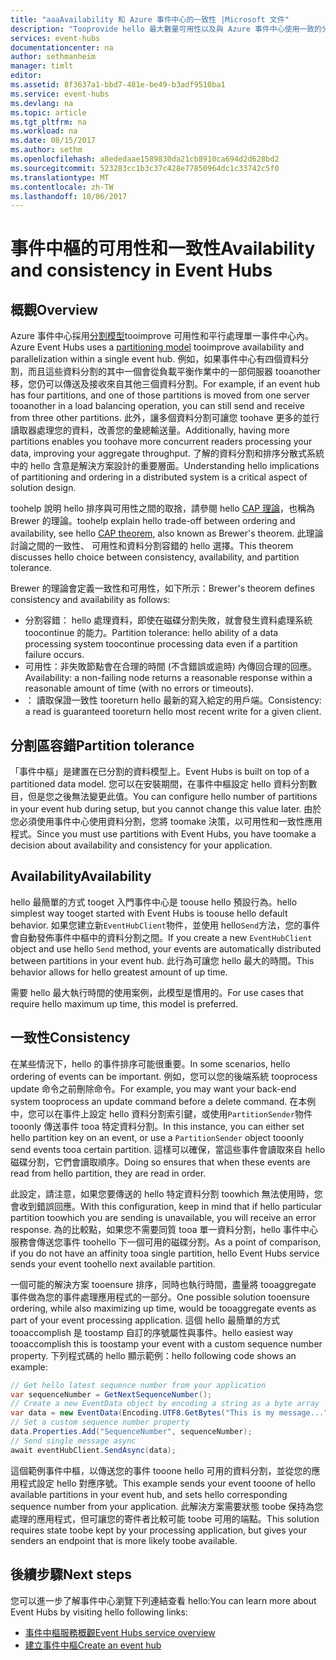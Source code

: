 ```yaml
---
title: "aaaAvailability 和 Azure 事件中心的一致性 |Microsoft 文件"
description: "Tooprovide hello 最大數量可用性以及與 Azure 事件中心使用一致的分割區。"
services: event-hubs
documentationcenter: na
author: sethmanheim
manager: timlt
editor: 
ms.assetid: 8f3637a1-bbd7-481e-be49-b3adf9510ba1
ms.service: event-hubs
ms.devlang: na
ms.topic: article
ms.tgt_pltfrm: na
ms.workload: na
ms.date: 08/15/2017
ms.author: sethm
ms.openlocfilehash: a8ededaae1589830da21cb8910ca694d2d628bd2
ms.sourcegitcommit: 523283cc1b3c37c428e77850964dc1c33742c5f0
ms.translationtype: MT
ms.contentlocale: zh-TW
ms.lasthandoff: 10/06/2017
---
```

# <a name="availability-and-consistency-in-event-hubs"></a><span data-ttu-id="9b05a-103">事件中樞的可用性和一致性</span><span class="sxs-lookup"><span data-stu-id="9b05a-103">Availability and consistency in Event Hubs</span></span>

## <a name="overview"></a><span data-ttu-id="9b05a-104">概觀</span><span class="sxs-lookup"><span data-stu-id="9b05a-104">Overview</span></span>
<span data-ttu-id="9b05a-105">Azure 事件中心採用[分割模型](event-hubs-features.md#partitions)tooimprove 可用性和平行處理單一事件中心內。</span><span class="sxs-lookup"><span data-stu-id="9b05a-105">Azure Event Hubs uses a [partitioning model](event-hubs-features.md#partitions) tooimprove availability and parallelization within a single event hub.</span></span> <span data-ttu-id="9b05a-106">例如，如果事件中心有四個資料分割，而且這些資料分割的其中一個會從負載平衡作業中的一部伺服器 tooanother 移，您仍可以傳送及接收來自其他三個資料分割。</span><span class="sxs-lookup"><span data-stu-id="9b05a-106">For example, if an event hub has four partitions, and one of those partitions is moved from one server tooanother in a load balancing operation, you can still send and receive from three other partitions.</span></span> <span data-ttu-id="9b05a-107">此外，讓多個資料分割可讓您 toohave 更多的並行讀取器處理您的資料，改善您的彙總輸送量。</span><span class="sxs-lookup"><span data-stu-id="9b05a-107">Additionally, having more partitions enables you toohave more concurrent readers processing your data, improving your aggregate throughput.</span></span> <span data-ttu-id="9b05a-108">了解的資料分割和排序分散式系統中的 hello 含意是解決方案設計的重要層面。</span><span class="sxs-lookup"><span data-stu-id="9b05a-108">Understanding hello implications of partitioning and ordering in a distributed system is a critical aspect of solution design.</span></span>

<span data-ttu-id="9b05a-109">toohelp 說明 hello 排序與可用性之間的取捨，請參閱 hello [CAP 理論](https://en.wikipedia.org/wiki/CAP_theorem)，也稱為 Brewer 的理論。</span><span class="sxs-lookup"><span data-stu-id="9b05a-109">toohelp explain hello trade-off between ordering and availability, see hello [CAP theorem](https://en.wikipedia.org/wiki/CAP_theorem), also known as Brewer's theorem.</span></span> <span data-ttu-id="9b05a-110">此理論討論之間的一致性、 可用性和資料分割容錯的 hello 選擇。</span><span class="sxs-lookup"><span data-stu-id="9b05a-110">This theorem discusses hello choice between consistency, availability, and partition tolerance.</span></span>

<span data-ttu-id="9b05a-111">Brewer 的理論會定義一致性和可用性，如下所示：</span><span class="sxs-lookup"><span data-stu-id="9b05a-111">Brewer's theorem defines consistency and availability as follows:</span></span>
* <span data-ttu-id="9b05a-112">分割容錯： hello 處理資料，即使在磁碟分割失敗，就會發生資料處理系統 toocontinue 的能力。</span><span class="sxs-lookup"><span data-stu-id="9b05a-112">Partition tolerance: hello ability of a data processing system toocontinue processing data even if a partition failure occurs.</span></span>
* <span data-ttu-id="9b05a-113">可用性：非失敗節點會在合理的時間 (不含錯誤或逾時) 內傳回合理的回應。</span><span class="sxs-lookup"><span data-stu-id="9b05a-113">Availability: a non-failing node returns a reasonable response within a reasonable amount of time (with no errors or timeouts).</span></span>
* <span data-ttu-id="9b05a-114">： 讀取保證一致性 tooreturn hello 最新的寫入給定的用戶端。</span><span class="sxs-lookup"><span data-stu-id="9b05a-114">Consistency: a read is guaranteed tooreturn hello most recent write for a given client.</span></span>

## <a name="partition-tolerance"></a><span data-ttu-id="9b05a-115">分割區容錯</span><span class="sxs-lookup"><span data-stu-id="9b05a-115">Partition tolerance</span></span>
<span data-ttu-id="9b05a-116">「事件中樞」是建置在已分割的資料模型上。</span><span class="sxs-lookup"><span data-stu-id="9b05a-116">Event Hubs is built on top of a partitioned data model.</span></span> <span data-ttu-id="9b05a-117">您可以在安裝期間，在事件中樞設定 hello 資料分割數目，但是您之後無法變更此值。</span><span class="sxs-lookup"><span data-stu-id="9b05a-117">You can configure hello number of partitions in your event hub during setup, but you cannot change this value later.</span></span> <span data-ttu-id="9b05a-118">由於您必須使用事件中心使用資料分割，您將 toomake 決策，以可用性和一致性應用程式。</span><span class="sxs-lookup"><span data-stu-id="9b05a-118">Since you must use partitions with Event Hubs, you have toomake a decision about availability and consistency for your application.</span></span>

## <a name="availability"></a><span data-ttu-id="9b05a-119">Availability</span><span class="sxs-lookup"><span data-stu-id="9b05a-119">Availability</span></span>
<span data-ttu-id="9b05a-120">hello 最簡單的方式 tooget 入門事件中心是 toouse hello 預設行為。</span><span class="sxs-lookup"><span data-stu-id="9b05a-120">hello simplest way tooget started with Event Hubs is toouse hello default behavior.</span></span> <span data-ttu-id="9b05a-121">如果您建立新`EventHubClient`物件，並使用 hello`Send`方法，您的事件會自動發佈事件中樞中的資料分割之間。</span><span class="sxs-lookup"><span data-stu-id="9b05a-121">If you create a new `EventHubClient` object and use hello `Send` method, your events are automatically distributed between partitions in your event hub.</span></span> <span data-ttu-id="9b05a-122">此行為可讓您 hello 最大的時間。</span><span class="sxs-lookup"><span data-stu-id="9b05a-122">This behavior allows for hello greatest amount of up time.</span></span>

<span data-ttu-id="9b05a-123">需要 hello 最大執行時間的使用案例，此模型是慣用的。</span><span class="sxs-lookup"><span data-stu-id="9b05a-123">For use cases that require hello maximum up time, this model is preferred.</span></span>

## <a name="consistency"></a><span data-ttu-id="9b05a-124">一致性</span><span class="sxs-lookup"><span data-stu-id="9b05a-124">Consistency</span></span>
<span data-ttu-id="9b05a-125">在某些情況下，hello 的事件排序可能很重要。</span><span class="sxs-lookup"><span data-stu-id="9b05a-125">In some scenarios, hello ordering of events can be important.</span></span> <span data-ttu-id="9b05a-126">例如，您可以您的後端系統 tooprocess update 命令之前刪除命令。</span><span class="sxs-lookup"><span data-stu-id="9b05a-126">For example, you may want your back-end system tooprocess an update command before a delete command.</span></span> <span data-ttu-id="9b05a-127">在本例中，您可以在事件上設定 hello 資料分割索引鍵，或使用`PartitionSender`物件 tooonly 傳送事件 tooa 特定資料分割。</span><span class="sxs-lookup"><span data-stu-id="9b05a-127">In this instance, you can either set hello partition key on an event, or use a `PartitionSender` object tooonly send events tooa certain partition.</span></span> <span data-ttu-id="9b05a-128">這樣可以確保，當這些事件會讀取來自 hello 磁碟分割，它們會讀取順序。</span><span class="sxs-lookup"><span data-stu-id="9b05a-128">Doing so ensures that when these events are read from hello partition, they are read in order.</span></span>

<span data-ttu-id="9b05a-129">此設定，請注意，如果您要傳送的 hello 特定資料分割 toowhich 無法使用時，您會收到錯誤回應。</span><span class="sxs-lookup"><span data-stu-id="9b05a-129">With this configuration, keep in mind that if hello particular partition toowhich you are sending is unavailable, you will receive an error response.</span></span> <span data-ttu-id="9b05a-130">為的比較點，如果您不需要同質 tooa 單一資料分割，hello 事件中心服務會傳送您事件 toohello 下一個可用的磁碟分割。</span><span class="sxs-lookup"><span data-stu-id="9b05a-130">As a point of comparison, if you do not have an affinity tooa single partition, hello Event Hubs service sends your event toohello next available partition.</span></span>

<span data-ttu-id="9b05a-131">一個可能的解決方案 tooensure 排序，同時也執行時間，盡量將 tooaggregate 事件做為您的事件處理應用程式的一部分。</span><span class="sxs-lookup"><span data-stu-id="9b05a-131">One possible solution tooensure ordering, while also maximizing up time, would be tooaggregate events as part of your event processing application.</span></span> <span data-ttu-id="9b05a-132">這個 hello 最簡單的方式 tooaccomplish 是 toostamp 自訂的序號屬性與事件。</span><span class="sxs-lookup"><span data-stu-id="9b05a-132">hello easiest way tooaccomplish this is toostamp your event with a custom sequence number property.</span></span> <span data-ttu-id="9b05a-133">下列程式碼的 hello 顯示範例：</span><span class="sxs-lookup"><span data-stu-id="9b05a-133">hello following code shows an example:</span></span>

```csharp
// Get hello latest sequence number from your application
var sequenceNumber = GetNextSequenceNumber();
// Create a new EventData object by encoding a string as a byte array
var data = new EventData(Encoding.UTF8.GetBytes("This is my message..."));
// Set a custom sequence number property
data.Properties.Add("SequenceNumber", sequenceNumber);
// Send single message async
await eventHubClient.SendAsync(data);
```

<span data-ttu-id="9b05a-134">這個範例事件中樞，以傳送您的事件 tooone hello 可用的資料分割，並從您的應用程式設定 hello 對應序號。</span><span class="sxs-lookup"><span data-stu-id="9b05a-134">This example sends your event tooone of hello available partitions in your event hub, and sets hello corresponding sequence number from your application.</span></span> <span data-ttu-id="9b05a-135">此解決方案需要狀態 toobe 保持為您處理的應用程式，但可讓您的寄件者比較可能 toobe 可用的端點。</span><span class="sxs-lookup"><span data-stu-id="9b05a-135">This solution requires state toobe kept by your processing application, but gives your senders an endpoint that is more likely toobe available.</span></span>

## <a name="next-steps"></a><span data-ttu-id="9b05a-136">後續步驟</span><span class="sxs-lookup"><span data-stu-id="9b05a-136">Next steps</span></span>
<span data-ttu-id="9b05a-137">您可以進一步了解事件中心瀏覽下列連結查看 hello:</span><span class="sxs-lookup"><span data-stu-id="9b05a-137">You can learn more about Event Hubs by visiting hello following links:</span></span>

* [<span data-ttu-id="9b05a-138">事件中樞服務概觀</span><span class="sxs-lookup"><span data-stu-id="9b05a-138">Event Hubs service overview</span></span>](event-hubs-what-is-event-hubs.md)
* [<span data-ttu-id="9b05a-139">建立事件中樞</span><span class="sxs-lookup"><span data-stu-id="9b05a-139">Create an event hub</span></span>](event-hubs-create.md)
